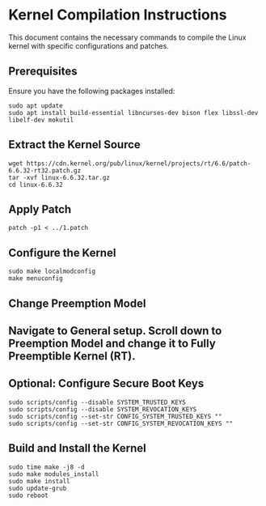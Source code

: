 </head>
<body>

<h1>Kernel Compilation Instructions</h1>

<p>This document contains the necessary commands to compile the Linux kernel with specific configurations and patches.</p>

<h2>Prerequisites</h2>
<p>Ensure you have the following packages installed:</p>
<pre><code>sudo apt update
sudo apt install build-essential libncurses-dev bison flex libssl-dev libelf-dev mokutil
</code></pre>

<h2>Extract the Kernel Source</h2>
<pre><code>wget https://cdn.kernel.org/pub/linux/kernel/projects/rt/6.6/patch-6.6.32-rt32.patch.gz
tar -xvf linux-6.6.32.tar.gz
cd linux-6.6.32
</code></pre>

<h2>Apply Patch</h2>
<pre><code>patch -p1 &lt; ../1.patch
</code></pre>

<h2>Configure the Kernel</h2>
<pre><code>sudo make localmodconfig
make menuconfig
</code></pre>
<h2>Change Preemption Model<h2>
</code></pre>Navigate to General setup.
Scroll down to Preemption Model and change it to Fully Preemptible Kernel (RT).
</code></pre>
<h2>Optional: Configure Secure Boot Keys</h2>
<pre><code>sudo scripts/config --disable SYSTEM_TRUSTED_KEYS
sudo scripts/config --disable SYSTEM_REVOCATION_KEYS
sudo scripts/config --set-str CONFIG_SYSTEM_TRUSTED_KEYS ""
sudo scripts/config --set-str CONFIG_SYSTEM_REVOCATION_KEYS ""
</code></pre>

<h2>Build and Install the Kernel</h2>
<pre><code>sudo time make -j8 -d
sudo make modules_install
sudo make install
sudo update-grub
sudo reboot
</code></pre>

</body>
</html>
